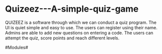 # Quizeez---A-simple-quiz-game

QUIZEEZ is a software through which we can conduct a quiz program.
The UI is quiet simple and easy to use.
The users can register using their name. Admins are able to add new questions on entering a code.
The users can attempt the quiz, score points and reach different levels.

#Modules#
